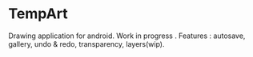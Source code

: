 # TempArt

Drawing application for android. Work in progress .
Features : autosave, gallery, undo & redo, transparency, layers(wip).

